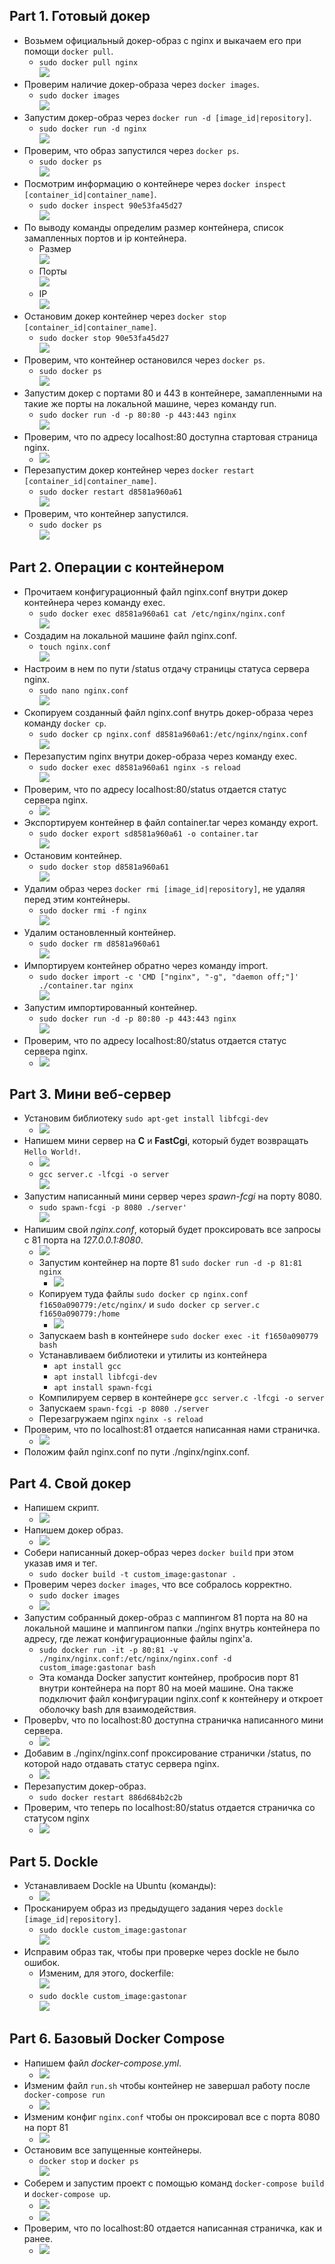 ﻿## Part 1. Готовый докер  
- Возьмем официальный докер-образ с nginx и выкачаем его при помощи
`docker pull`.    
  - `sudo docker pull nginx`      
      ![](images/part1/1.jpg)  
- Проверим наличие докер-образа через `docker images`.  
  - `sudo docker images`    
     ![](images/part1/2.jpg)    
- Запустим докер-образ через `docker run -d [image_id|repository]`.    
  - `sudo docker run -d nginx`  
    ![](images/part1/3.jpg)  
- Проверим, что образ запустился через `docker ps`.
  - `sudo docker ps`  
    ![](images/part1/4.jpg)  
- Посмотрим информацию о контейнере через `docker inspect [container_id|container_name]`.  
  - `sudo docker inspect 90e53fa45d27`  
    ![](images/part1/5.jpg)  
- По выводу команды определим размер контейнера, список замапленных портов и ip контейнера.  
  - Размер  
    ![](images/part1/6.jpg)  
  - Порты  
    ![](images/part1/7.jpg)  
  - IP  
    ![](images/part1/8.jpg)  
- Остановим докер контейнер через `docker stop [container_id|container_name]`.  
   - `sudo docker stop 90e53fa45d27`  
     ![](images/part1/9.jpg)  
- Проверим, что контейнер остановился через `docker ps`.  
  - `sudo docker ps`  
    ![](images/part1/10.jpg)  
- Запустим докер с портами 80 и 443 в контейнере, замапленными на такие же порты на локальной машине, через команду run.  
  - `sudo docker run -d -p 80:80 -p 443:443 nginx`  
    ![](images/part1/11.jpg)  
- Проверим, что по адресу localhost:80 доступна стартовая страница nginx.  
  - ![](images/part1/12.jpg) 
- Перезапустим докер контейнер через `docker restart [container_id|container_name]`.  
  - `sudo docker restart d8581a960a61`  
    ![](images/part1/13.jpg)  
- Проверим, что контейнер запустился.  
  - `sudo docker ps`  
    ![](images/part1/14.jpg)  
## Part 2. Операции с контейнером  
- Прочитаем конфигурационный файл nginx.conf внутри докер контейнера через команду exec.
  - `sudo docker exec d8581a960a61 cat /etc/nginx/nginx.conf`  
    ![](images/part2/1.jpg)  
- Создадим на локальной машине файл nginx.conf.  
  - `touch nginx.conf`  
    ![](images/part2/2.jpg)  
- Настроим в нем по пути /status отдачу страницы статуса сервера nginx.  
  - `sudo nano nginx.conf`  
    ![](images/part2/3.jpg)  
- Скопируем созданный файл nginx.conf внутрь докер-образа через команду `docker cp`.  
  - `sudo docker cp nginx.conf d8581a960a61:/etc/nginx/nginx.conf`  
    ![](images/part2/4.jpg)  
- Перезапустим nginx внутри докер-образа через команду exec. 
  - `sudo docker exec d8581a960a61 nginx -s reload`  
    ![](images/part2/5.jpg)  
- Проверим, что по адресу localhost:80/status отдается статус сервера nginx.  
  - ![](images/part2/6.jpg)  
- Экспортируем контейнер в файл container.tar через команду export.
  - `sudo docker export sd8581a960a61 -o container.tar`  
    ![](images/part2/7.jpg)  
- Остановим контейнер.  
  - `sudo docker stop d8581a960a61`  
    ![](images/part2/8.jpg)  
- Удалим образ через `docker rmi [image_id|repository]`, не удаляя перед этим контейнеры.  
  - `sudo docker rmi -f nginx`  
    ![](images/part2/9.jpg)  
- Удалим остановленный контейнер. 
  - `sudo docker rm d8581a960a61`  
    ![](images/part2/10.jpg)  
- Импортируем контейнер обратно через команду import.  
  - `sudo docker import -c 'CMD ["nginx", "-g", "daemon off;"]' ./container.tar nginx`  
    ![](images/part2/11.jpg)  
- Запустим импортированный контейнер.
  - `sudo docker run -d -p 80:80 -p 443:443 nginx`   
    ![](images/part2/12.jpg)  
- Проверим, что по адресу localhost:80/status отдается статус сервера nginx.  
  - ![](images/part2/13.jpg)    
## Part 3. Мини веб-сервер    
- Установим библиотеку `sudo apt-get install libfcgi-dev`  
   - ![](images/part3/1.jpg)  
- Напишем мини сервер на **C** и **FastCgi**, который будет возвращать `Hello World!`.   
  - ![](images/part3/2.jpg)  
  - `gcc server.c -lfcgi -o server`  
    ![](images/part3/3.jpg)  
- Запустим написанный мини сервер через _spawn-fcgi_ на порту 8080.   
  - `sudo spawn-fcgi -p 8080 ./server'`  
    ![](images/part3/4.jpg)
- Напишим свой _nginx.conf_, который будет проксировать все запросы с 81 порта на _127.0.0.1:8080_.  
  - ![](images/part3/5.jpg)
  - Запустим контейнер на порте 81 `sudo docker run -d -p 81:81 nginx`
    - ![](images/part3/6.jpg)
  - Копируем туда файлы `sudo docker cp nginx.conf f1650a090779:/etc/nginx/` и `sudo docker cp server.c f1650a090779:/home`
    - ![](images/part3/7.jpg)
  - Запускаем bash в контейнере `sudo docker exec -it f1650a090779 bash`
  - Устанавливаем библиотеки и утилиты из контейнера
    - `apt install gcc`
    - `apt install libfcgi-dev`
    - `apt install spawn-fcgi`
  -  Компилируем сервер в контейнере `gcc server.c -lfcgi -o server`
  - Запускаем `spawn-fcgi -p 8080 ./server`
  - Перезагружаем nginx `nginx -s reload`
- Проверим, что по localhost:81 отдается написанная нами страничка.  
  - ![](images/part3/8.jpg)  
- Положим файл nginx.conf по пути ./nginx/nginx.conf.  

## Part 4. Свой докер
- Напишем скрипт.
  - ![](images/part4/1.jpg)
- Напишем докер образ.
  - ![](images/part4/2.jpg)
- Собери написанный докер-образ через `docker build` при этом указав имя и тег.
	- `sudo docker build -t custom_image:gastonar .`
- Проверим через `docker images`, что все собралось корректно.  
	- `sudo docker images`
  - ![](images/part4/3.jpg)
- Запустим собранный докер-образ с маппингом 81 порта на 80 на локальной машине и маппингом папки ./nginx внутрь контейнера по адресу, где лежат конфигурационные файлы nginx'а.
	- `sudo docker run -it -p 80:81 -v ./nginx/nginx.conf:/etc/nginx/nginx.conf -d custom_image:gastonar bash`
	- Эта команда Docker запустит контейнер, пробросив порт 81 внутри контейнера на порт 80 на моей машине. Она также подключит файл конфигурации nginx.conf к контейнеру и откроет оболочку bash для взаимодействия.
- Проверbv, что по localhost:80 доступна страничка написанного мини сервера.
  - ![](images/part4/4.jpg)
- Добавим в ./nginx/nginx.conf проксирование странички /status, по которой надо отдавать статус сервера nginx.
	- ![](images/part4/5.jpg)
- Перезапустим докер-образ.
	- `sudo docker restart 886d684b2c2b`
- Проверим, что теперь по localhost:80/status отдается страничка со статусом nginx
	- ![](images/part4/6.jpg)
## Part 5. **Dockle**  
- Устанавливаем Dockle на Ubuntu (команды):
	- ![](images/part5/1.jpg)
- Просканируем образ из предыдущего задания через `dockle [image_id|repository]`.
	- `sudo dockle custom_image:gastonar`  
		![](images/part5/2.jpg)
- Исправим образ так, чтобы при проверке через dockle не было ошибок.
	- Изменим, для этого, dockerfile:  
		![](images/part5/3.jpg)  
	- `sudo dockle custom_image:gastonar`  
		![](images/part5/4.jpg)  
## Part 6. Базовый **Docker Compose**
- Напишем файл _docker-compose.yml_.
  - ![](images/part6/1.jpg)
- Изменим файл `run.sh` чтобы контейнер не завершал работу после `docker-compose run`  
	- ![](images/part6/2.jpg)  
- Изменим конфиг `nginx.conf` чтобы он проксировал все с порта 8080 на порт 81  
	- ![](images/part6/3.jpg)
- Остановим все запущенные контейнеры.
	- `docker stop` и `docker ps`  
		![](images/part6/4.jpg)
- Соберем и запустим проект с помощью команд `docker-compose build` и `docker-compose up`.   
	- ![](images/part6/5.jpg)  
	- ![](images/part6/6.jpg)  
- Проверим, что по localhost:80 отдается написанная страничка, как и ранее. 
	- ![](images/part6/7.jpg)  

